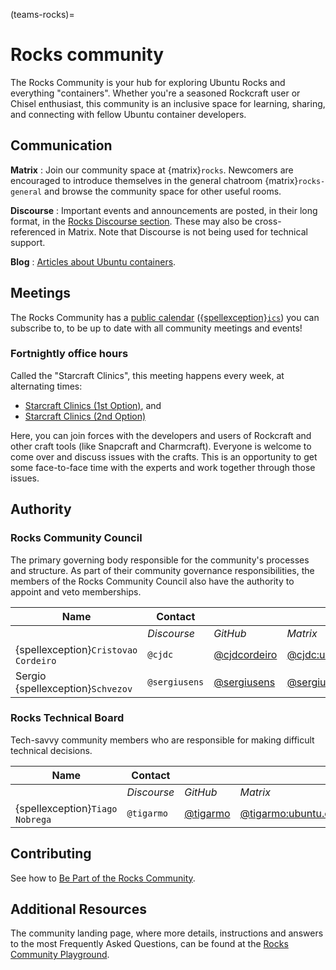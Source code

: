 (teams-rocks)=
# Rocks community

The Rocks Community is your hub for exploring Ubuntu Rocks and everything "containers". Whether you're a seasoned Rockcraft user or Chisel enthusiast, this community is an inclusive space for learning, sharing, and connecting with fellow Ubuntu container developers.


## Communication

**Matrix**
: Join our community space at {matrix}`rocks`. Newcomers are encouraged to introduce themselves in the general chatroom {matrix}`rocks-general` and browse the community space for other useful rooms.

**Discourse**
: Important events and announcements are posted, in their long format, in the [Rocks Discourse section](https://discourse.ubuntu.com/c/project/rocks/). These may also be cross-referenced in Matrix. Note that Discourse is not being used for technical support.

**Blog**
: [Articles about Ubuntu containers](https://ubuntu.com/blog/tag/containers).


## Meetings

The Rocks Community has a [public calendar](https://calendar.google.com/calendar/embed?src=cf1e94218f2a806bac23a480c60d2247c4baf73afe0aa57bba85df3b6bce2f56%40group.calendar.google.com&ctz=Europe%2FZurich) ([{spellexception}`ics`](https://calendar.google.com/calendar/ical/cf1e94218f2a806bac23a480c60d2247c4baf73afe0aa57bba85df3b6bce2f56%40group.calendar.google.com/public/basic.ics)) you can subscribe to, to be up to date with all community meetings and events!


### Fortnightly office hours

Called the "Starcraft Clinics", this meeting happens every week, at alternating times:
 - [Starcraft Clinics (1st Option)](https://discourse.ubuntu.com/t/starcraft-clinics-1st-option/43649), and
 - [Starcraft Clinics (2nd Option) ](https://discourse.ubuntu.com/t/starcraft-clinics-2nd-option/48031)

Here, you can join forces with the developers and users of Rockcraft and other craft tools (like Snapcraft and Charmcraft). Everyone is welcome to come over and discuss issues with the crafts. This is an opportunity to get some face-to-face time with the experts and work together through those issues.


## Authority

### Rocks Community Council

The primary governing body responsible for the community's processes and structure. As part of their community governance responsibilities, the members of the Rocks Community Council also have the authority to appoint and veto memberships.

| Name               | Contact       |                                                |                                                                      |
| ---                | ---           | ---                                            | ---                                                                  |
|                    | *Discourse*   | *GitHub*                                       | *Matrix*                                                             |
| {spellexception}`Cristovao Cordeiro` | `@cjdc`       | [@cjdcordeiro](https://github.com/cjdcordeiro) | [@cjdc:ubuntu.com](https://matrix.to/#/@cjdc:ubuntu.com)             | 
| Sergio {spellexception}`Schvezov`    | `@sergiusens` | [@sergiusens](https://github.com/sergiusens)   | [@sergiusens:ubuntu.com](https://matrix.to/#/@sergiusens:ubuntu.com) | 


### Rocks Technical Board

Tech-savvy community members who are responsible for making difficult technical decisions.

| Name          | Contact       |                                        |                                                                |
| ---           | ---           | ---                                    | ---                                                            |
|               | *Discourse*   | *GitHub*                               | *Matrix*                                                       |
| {spellexception}`Tiago Nobrega` | `@tigarmo`    | [@tigarmo](https://github.com/tigarmo) | [@tigarmo:ubuntu.com](https://matrix.to/#/@tigarmo:ubuntu.com) | 


## Contributing

See how to [Be Part of the Rocks Community](https://github.com/rockcrafters#-be-part-of-the-rocks-community).


## Additional Resources

The community landing page, where more details, instructions and answers to the most Frequently Asked Questions, can be found at the [Rocks Community Playground](https://github.com/rockcrafters).
